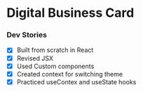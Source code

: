 # Digital Business Card

### Dev Stories
- [x] Built from scratch in React
- [x] Revised JSX
- [x] Used Custom components
- [x] Created context for switching theme
- [x] Practiced useContex and useState hooks
